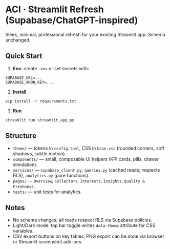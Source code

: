 # ACI · Streamlit Refresh (Supabase/ChatGPT-inspired)

Sleek, minimal, professional refresh for your existing Streamlit app. Schema unchanged.

## Quick Start

1. **Env**: create `.env` or set secrets with:
```
SUPABASE_URL=...
SUPABASE_ANON_KEY=...
```
2. **Install**
```
pip install -r requirements.txt
```
3. **Run**
```
streamlit run streamlit_app.py
```

## Structure

- `theme/` — tokens in `config.toml`, CSS in `base.css` (rounded corners, soft shadows, subtle motion).
- `components/` — small, composable UI helpers (KPI cards, pills, drawer simulation).
- `services/` — `supabase_client.py`, `queries.py` (cached reads; respects RLS), `analytics.py` (pure functions).
- `pages/` — `Overview`, `Collectors`, `Interests`, `Insights`, `Quality & Freshness`.
- `tests/` — unit tests for analytics.

## Notes

- No schema changes; all reads respect RLS via Supabase policies.
- Light/Dark mode: top bar toggle writes `data-theme` attribute for CSS variables.
- CSV export buttons on key tables; PNG export can be done via browser or Streamlit screenshot add-ons.
